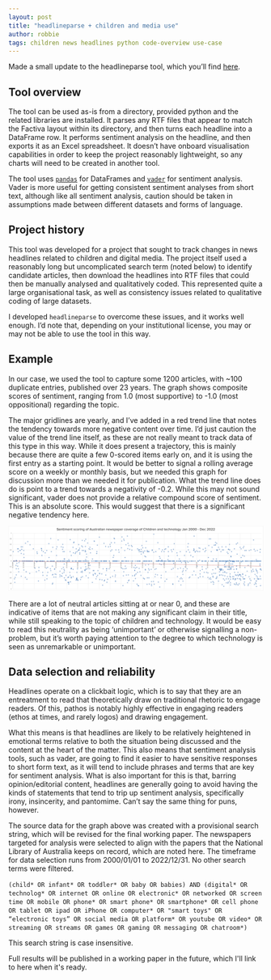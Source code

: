 ```yaml
---
layout: post
title: "headlineparse + children and media use"
author: robbie
tags: children news headlines python code-overview use-case
---
```


Made a small update to the headlineparse tool, which you’ll find [here](https://github.com/rdef/headlineparse).

## Tool overview
The tool can be used as-is from a directory, provided python and the related libraries are installed. It parses any RTF files that appear to match the Factiva layout within its directory, and then turns each headline into a DataFrame row. It performs sentiment analysis on the headline, and then exports it as an Excel spreadsheet. It doesn’t have onboard visualisation capabilities in order to keep the project reasonably lightweight, so any charts will need to be created in another tool.

The tool uses [`pandas`](https://pandas.pydata.org/) for DataFrames and [`vader`](https://vadersentiment.readthedocs.io/en/latest/) for sentiment analysis. Vader is more useful for getting consistent sentiment analyses from short text, although like all sentiment analysis, caution should be taken in assumptions made between different datasets and forms of language.

## Project history
This tool was developed for a project that sought to track changes in news headlines related to children and digital media. The project itself used a reasonably long but uncomplicated search term (noted below) to identify candidate articles, then download the headlines into RTF files that could then be manually analysed and qualitatively coded. This represented quite a large organisational task, as well as consistency issues related to qualitative coding of large datasets.

I developed `headlineparse` to overcome these issues, and it works well enough. I’d note that, depending on your institutional license, you may or may not be able to use the tool in this way.

## Example
In our case, we used the tool to capture some 1200 articles, with ~100 duplicate entries, published over 23 years. The graph shows composite scores of sentiment, ranging from 1.0 (most supportive) to -1.0 (most oppositional) regarding the topic.

The major gridlines are yearly, and I’ve added in a red trend line that notes the tendency towards more negative content over time. I’d just caution the value of the trend line itself, as these are not really meant to track data of this type in this way. While it does present a trajectory, this is mainly because there are quite a few 0-scored items early on, and it is using the first entry as a starting point. It would be better to signal a rolling average score on a weekly or monthly basis, but we needed this graph for discussion more than we needed it for publication. What the trend line does do is point to a trend towards a negativity of -0.2. While this may not sound significant, vader does not provide a relative compound score of sentiment. This is an absolute score. This would suggest that there is a significant negative tendency here.

![Graph of the sentiment analysis of the captured headlines](/assets/posts/children-and-tech-2.png)

There are a lot of neutral articles sitting at or near 0, and these are indicative of items that are not making any significant claim in their title, while still speaking to the topic of children and technology. It would be easy to read this neutrality as being ‘unimportant’ or otherwise signalling a non-problem, but it’s worth paying attention to the degree to which technology is seen as unremarkable or unimportant.

## Data selection and reliability
Headlines operate on a clickbait logic, which is to say that they are an entreatment to read that theoretically draw on traditional rhetoric to engage readers. Of this, pathos is notably highly effective in engaging readers (ethos at times, and rarely logos) and drawing engagement.

What this means is that headlines are likely to be relatively heightened in emotional terms relative to both the situation being discussed and the content at the heart of the matter. This also means that sentiment analysis tools, such as vader, are going to find it easier to have sensitive responses to short form text, as it will tend to include phrases and terms that are key for sentiment analysis. What is also important for this is that, barring opinion/editorial content, headlines are generally going to avoid having the kinds of statements that tend to trip up sentiment analysis, specifically irony, insincerity, and pantomime. Can’t say the same thing for puns, however.

The source data for the graph above was created with a provisional search string, which will be revised for the final working paper. The newspapers targeted for analysis were selected to align with the papers that the National Library of Australia keeps on record, which are noted here. The timeframe for data selection runs from 2000/01/01 to 2022/12/31. No other search terms were filtered.

```(child* OR infant* OR toddler* OR baby OR babies) AND (digital* OR technolog* OR internet OR online OR electronic* OR networked OR screen time OR mobile OR phone* OR smart phone* OR smartphone* OR cell phone OR tablet OR ipad OR iPhone OR computer* OR "smart toys" OR “electronic toys” OR social media OR platform* OR youtube OR video* OR streaming OR streams OR games OR gaming OR messaging OR chatroom*)```

This search string is case insensitive.

Full results will be published in a working paper in the future, which I'll link to here when it's ready.